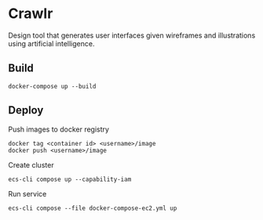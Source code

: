 # Crawlr

Design tool that generates user interfaces given wireframes and illustrations using artificial intelligence.

## Build

    docker-compose up --build

## Deploy

Push images to docker registry 

    docker tag <container id> <username>/image
    docker push <username>/image

Create cluster

    ecs-cli compose up --capability-iam
    
Run service

    ecs-cli compose --file docker-compose-ec2.yml up
